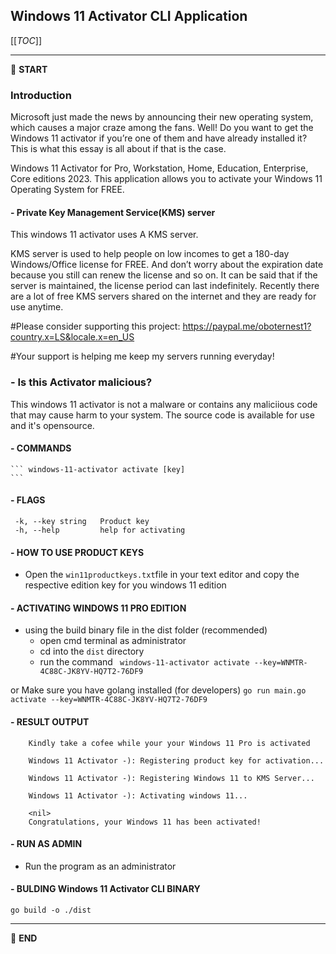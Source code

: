 ## Windows 11 Activator CLI Application

[[_TOC_]]

---

:scroll: **START**


### Introduction

Microsoft just made the news by announcing their new operating system, which causes a major craze among the fans. Well! Do you want to get the Windows 11 activator if you’re one of them and have already installed it? This is what this essay is all about if that is the case.

Windows 11 Activator for Pro, Workstation, Home, Education, Enterprise, Core editions 2023. This application allows you to activate your Windows 11 Operating System for FREE.

#### - Private Key Management Service(KMS) server

This windows 11 activator uses A KMS server.

KMS server is used to help people on low incomes to get a 180-day Windows/Office license for FREE. And don’t worry about the expiration date because you still can renew the license and so on. It can be said that if the server is maintained, the license period can last indefinitely. Recently there are a lot of free KMS servers shared on the internet and they are ready for use anytime. 

#Please consider supporting this project: https://paypal.me/oboternest1?country.x=LS&locale.x=en_US

#Your support is helping me keep my servers running everyday!

### - Is this Activator malicious?
This windows 11 activator is not a malware or contains any maliciious code
that may cause harm to your system. The source code is available for use and
it's opensource.


#### - COMMANDS

    ``` windows-11-activator activate [key]
    ```

#### - FLAGS
 ```
  -k, --key string   Product key
  -h, --help         help for activating
 ```

 #### - HOW TO USE PRODUCT KEYS
 - Open the ```win11productkeys.txt```file in your text editor and copy the respective edition key for you windows 11 edition

#### - ACTIVATING WINDOWS 11 PRO EDITION
 - using the build binary file in the dist folder (recommended)
    - open cmd terminal as administrator
    - cd into the ```dist``` directory
    - run the command ``` windows-11-activator activate --key=WNMTR-4C88C-JK8YV-HQ7T2-76DF9```

or
Make sure you have golang installed (for developers)
```go run main.go activate --key=WNMTR-4C88C-JK8YV-HQ7T2-76DF9```


#### - RESULT OUTPUT
```
    Kindly take a cofee while your your Windows 11 Pro is activated

    Windows 11 Activator -): Registering product key for activation...

    Windows 11 Activator -): Registering Windows 11 to KMS Server...

    Windows 11 Activator -): Activating windows 11...

    <nil>
    Congratulations, your Windows 11 has been activated!

```

#### - RUN AS ADMIN

 - Run the program as an administrator


#### - BULDING Windows 11 Activator CLI BINARY

```go build -o ./dist```

---
:scroll: **END**
